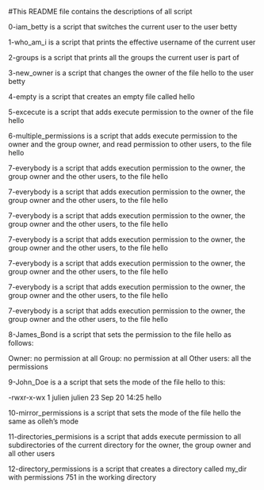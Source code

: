 #This README file contains the descriptions of all script

0-iam_betty is a script that switches the current user to the user betty

1-who_am_i is a script that prints the effective username of the current user

2-groups is a script that prints all the groups the current user is part of

3-new_owner is a script that changes the owner of the file hello to the user betty

4-empty is a script that creates an empty file called hello

5-excecute is  a script that adds execute permission to the owner of the file hello

6-multiple_permissions is a script that adds execute permission to the owner and the group owner, and read permission to other users, to the file hello

7-everybody is a script that adds execution permission to the owner, the group owner and the other users, to the file hello

7-everybody is a script that adds execution permission to the owner, the group owner and the other users, to the file hello

7-everybody is a script that adds execution permission to the owner, the group owner and the other users, to the file hello

7-everybody is a script that adds execution permission to the owner, the group owner and the other users, to the file hello

7-everybody is a script that adds execution permission to the owner, the group owner and the other users, to the file hello

7-everybody is a script that adds execution permission to the owner, the group owner and the other users, to the file hello

7-everybody is a script that adds execution permission to the owner, the group owner and the other users, to the file hello

8-James_Bond is a script that sets the permission to the file hello as follows:

Owner: no permission at all
Group: no permission at all
Other users: all the permissions

9-John_Doe is a a script that sets the mode of the file hello to this:

-rwxr-x-wx 1 julien julien 23 Sep 20 14:25 hello

10-mirror_permissions is a script that sets the mode of the file hello the same as olleh’s mode

11-directories_permisions is a script that adds execute permission to all subdirectories of the current directory for the owner, the group owner and all other users

12-directory_permissions is a script that creates a directory called my_dir with permissions 751 in the working directory
